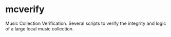 mcverify
========

Music Collection Verification. Several scripts to verify the integrity and logic of a large local music collection.

